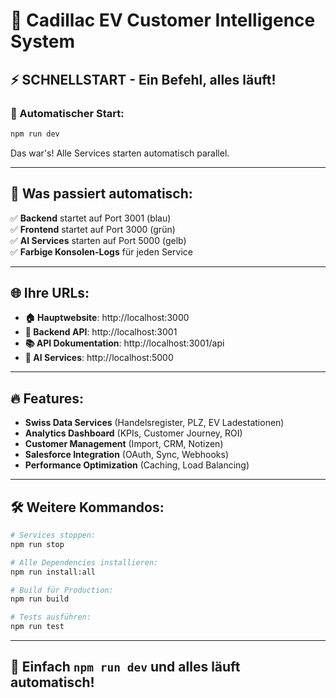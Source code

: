 # 🚗 Cadillac EV Customer Intelligence System

## ⚡ SCHNELLSTART - Ein Befehl, alles läuft!

### 🚀 Automatischer Start:
```bash
npm run dev
```

Das war's! Alle Services starten automatisch parallel.

---

## 🎯 Was passiert automatisch:

✅ **Backend** startet auf Port 3001 (blau)  
✅ **Frontend** startet auf Port 3000 (grün)  
✅ **AI Services** starten auf Port 5000 (gelb)  
✅ **Farbige Konsolen-Logs** für jeden Service  

---

## 🌐 Ihre URLs:

- **🏠 Hauptwebsite**: http://localhost:3000
- **🔧 Backend API**: http://localhost:3001  
- **📚 API Dokumentation**: http://localhost:3001/api
- **🤖 AI Services**: http://localhost:5000

---

## 🔥 Features:

- **Swiss Data Services** (Handelsregister, PLZ, EV Ladestationen)
- **Analytics Dashboard** (KPIs, Customer Journey, ROI)
- **Customer Management** (Import, CRM, Notizen)
- **Salesforce Integration** (OAuth, Sync, Webhooks)
- **Performance Optimization** (Caching, Load Balancing)

---

## 🛠 Weitere Kommandos:

```bash
# Services stoppen:
npm run stop

# Alle Dependencies installieren:
npm run install:all

# Build für Production:
npm run build

# Tests ausführen:
npm run test
```

---

## 🚀 **Einfach `npm run dev` und alles läuft automatisch!**